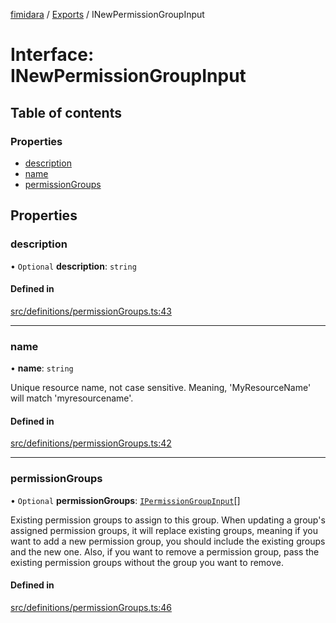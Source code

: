 [fimidara](../README.md) / [Exports](../modules.md) / INewPermissionGroupInput

# Interface: INewPermissionGroupInput

## Table of contents

### Properties

- [description](INewPermissionGroupInput.md#description)
- [name](INewPermissionGroupInput.md#name)
- [permissionGroups](INewPermissionGroupInput.md#permissiongroups)

## Properties

### description

• `Optional` **description**: `string`

#### Defined in

[src/definitions/permissionGroups.ts:43](https://github.com/softkave/files-js/blob/852341e/src/definitions/permissionGroups.ts#L43)

___

### name

• **name**: `string`

Unique resource name, not case sensitive. Meaning, 'MyResourceName' will match 'myresourcename'.

#### Defined in

[src/definitions/permissionGroups.ts:42](https://github.com/softkave/files-js/blob/852341e/src/definitions/permissionGroups.ts#L42)

___

### permissionGroups

• `Optional` **permissionGroups**: [`IPermissionGroupInput`](IPermissionGroupInput.md)[]

Existing permission groups to assign to this group. When updating a group's assigned permission groups, it will replace existing groups, meaning if you want to add a new permission group, you should include the existing groups and the new one. Also, if you want to remove a permission group, pass the existing permission groups without the group you want to remove.

#### Defined in

[src/definitions/permissionGroups.ts:46](https://github.com/softkave/files-js/blob/852341e/src/definitions/permissionGroups.ts#L46)

